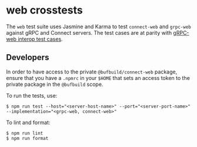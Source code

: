 web crosstests
===============

The `web` test suite uses Jasmine and Karma to test `connect-web` and `grpc-web` against gRPC
and Connect servers. The test cases are at parity with [gRPC-web interop test cases][grpc-web-interop].

## Developers

In order to have access to the private `@bufbuild/connect-web` package,
ensure that you have a `.npmrc` in your `$HOME` that sets an access token to the private
package in the `@bufbuild` scope.

To run the tests, use:

```
$ npm run test --host="<server-host-name>" --port="<server-port-name>" --implementation="<grpc-web, connect-web>"
```

To lint and format:

```
$ npm run lint
$ npm run format
```

[grpc-web-interop]: https://github.com/grpc/grpc-web/blob/master/doc/interop-test-descriptions.md
